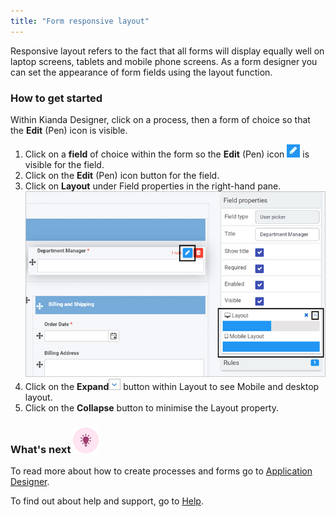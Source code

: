 ```yaml
---
title: "Form responsive layout"
---
```


Responsive layout refers to the fact that all forms will display equally well on laptop screens, tablets and mobile phone screens. As a form designer you can set the appearance of form fields using the layout function.  



### How to get started

Within Kianda Designer, click on a process, then a form of choice so that the **Edit** (Pen) icon is visible.

1. Click on a **field** of choice within the form so the **Edit** (Pen) icon ![Edit pen icon](/images/penicon.png) is visible for the field.
2. Click on the **Edit** (Pen) icon button for the field.
3. Click on **Layout** under Field properties in the right-hand pane.
    ![Layout property](/images/layout.jpg) 
4. Click on the **Expand**![Layout expand](/images/layout-arrow.jpg) button within Layout to see Mobile and desktop layout. 
5. Click on the **Collapse** button to minimise the Layout property.






### What's next  ![Idea icon](/images/18.png) ###

To read more about how to create processes and forms go to [Application Designer](/docs/platform/application-designer/).

To find out about help and support, go to [Help](/docs/platform/administration/help).
